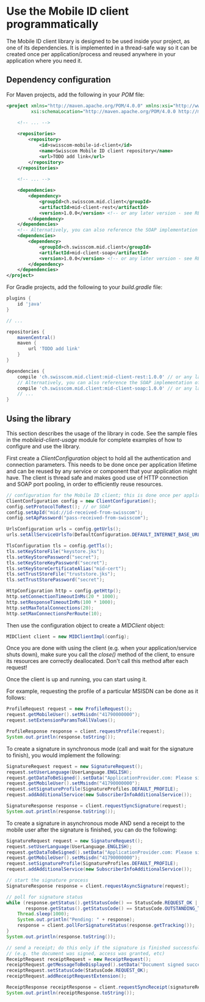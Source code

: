 # Use the Mobile ID client programmatically

The Mobile ID client library is designed to be used inside your project, as one of its dependencies. It is implemented in a thread-safe
way so it can be created once per application/process and reused anywhere in your application where you need it.

## Dependency configuration

For Maven projects, add the following in your _POM_ file:
```xml
<project xmlns="http://maven.apache.org/POM/4.0.0" xmlns:xsi="http://www.w3.org/2001/XMLSchema-instance"
         xsi:schemaLocation="http://maven.apache.org/POM/4.0.0 http://maven.apache.org/xsd/maven-4.0.0.xsd">

    <!-- ... -->
    
    <repositories>
        <repository>
            <id>swisscom-mobile-id-client</id>
            <name>Swisscom Mobile ID client repository</name>
            <url>TODO add link</url>
        </repository>
    </repositories>
    
    <!-- ... -->

    <dependencies>
        <dependency>
            <groupId>ch.swisscom.mid.client</groupId>
            <artifactId>mid-client-rest</artifactId>
            <version>1.0.0</version> <!-- or any later version - see README.md in the repository's root -->
        </dependency>
    </dependencies>
    <!-- Alternatively, you can also reference the SOAP implementation of the client; adding both of them does not make much sense -->
    <dependencies>
        <dependency>
            <groupId>ch.swisscom.mid.client</groupId>
            <artifactId>mid-client-soap</artifactId>
            <version>1.0.0</version> <!-- or any later version - see README.md in the repository's root -->
        </dependency>
    </dependencies>
</project>
```

For Gradle projects, add the following to your _build.gradle_ file:
```groovy
plugins {
    id 'java'
}

// ...

repositories {
    mavenCentral()
    maven {
        url 'TODO add link'
    }
}

dependencies {
    compile 'ch.swisscom.mid.client:mid-client-rest:1.0.0' // or any later version - see README.md in the repository's root
    // Alternatively, you can also reference the SOAP implementation of the client; adding both of them does not make much sense
    compile 'ch.swisscom.mid.client:mid-client-soap:1.0.0' // or any later version - see README.md in the repository's root
    // ...
}
```

## Using the library

This section describes the usage of the library in code. See the sample files in the _mobileid-client-usage_ module for complete
examples of how to configure and use the library.

First create a _ClientConfiguration_ object to hold all the authentication and connection parameters. This needs to be done
once per application lifetime and can be reused by any service or component that your application might have. The client is thread
safe and makes good use of HTTP connection and SOAP port pooling, in order to efficiently reuse resources.
```java
// configuration for the Mobile ID client; this is done once per application lifetime
ClientConfiguration config = new ClientConfiguration();
config.setProtocolToRest(); // or SOAP
config.setApId("mid://id-received-from-swisscom");
config.setApPassword("pass-received-from-swisscom");

UrlsConfiguration urls = config.getUrls();
urls.setAllServiceUrlsTo(DefaultConfiguration.DEFAULT_INTERNET_BASE_URL + DefaultConfiguration.REST_ENDPOINT_SUB_URL);

TlsConfiguration tls = config.getTls();
tls.setKeyStoreFile("keystore.jks");
tls.setKeyStorePassword("secret");
tls.setKeyStoreKeyPassword("secret");
tls.setKeyStoreCertificateAlias("mid-cert");
tls.setTrustStoreFile("truststore.jks");
tls.setTrustStorePassword("secret");

HttpConfiguration http = config.getHttp();
http.setConnectionTimeoutInMs(20 * 1000);
http.setResponseTimeoutInMs(100 * 1000);
http.setMaxTotalConnections(20);
http.setMaxConnectionsPerRoute(10);
```
Then use the configuration object to create a _MIDClient_ object:
```java
MIDClient client = new MIDClientImpl(config);
```

Once you are done with using the client (e.g. when your application/service shuts down), make sure you call the _close()_ method of
the client, to ensure its resources are correctly deallocated. Don't call this method after each request!

Once the client is up and running, you can start using it. 

For example, requesting the profile of a particular MSISDN can be done as it follows:
```java
ProfileRequest request = new ProfileRequest();
request.getMobileUser().setMsisdn("41790000000");
request.setExtensionParamsToAllValues();

ProfileResponse response = client.requestProfile(request);
System.out.println(response.toString());
```
To create a signature in synchronous mode (call and wait for the signature to finish), you would implement the following:
```java
SignatureRequest request = new SignatureRequest();
request.setUserLanguage(UserLanguage.ENGLISH);
request.getDataToBeSigned().setData("ApplicationProvider.com: Please sign this document");
request.getMobileUser().setMsisdn("41790000000");
request.setSignatureProfile(SignatureProfiles.DEFAULT_PROFILE);
request.addAdditionalService(new SubscriberInfoAdditionalService());

SignatureResponse response = client.requestSyncSignature(request);
System.out.println(response.toString());
```

To create a signature in asynchronous mode AND send a receipt to the mobile user after the signature is finished, you can do the following:
```java
SignatureRequest request = new SignatureRequest();
request.setUserLanguage(UserLanguage.ENGLISH);
request.getDataToBeSigned().setData("ApplicationProvider.com: Please sign this document");
request.getMobileUser().setMsisdn("41790000000");
request.setSignatureProfile(SignatureProfiles.DEFAULT_PROFILE);
request.addAdditionalService(new SubscriberInfoAdditionalService());

// start the signature process
SignatureResponse response = client.requestAsyncSignature(request);

// poll for signature status
while (response.getStatus().getStatusCode() == StatusCode.REQUEST_OK ||
       response.getStatus().getStatusCode() == StatusCode.OUTSTANDING_TRANSACTION) {
    Thread.sleep(1000);
    System.out.println("Pending: " + response);
    response = client.pollForSignatureStatus(response.getTracking());
}
System.out.println(response.toString());

// send a receipt; do this only if the signature is finished successfully AND on your side the signature was correctly used 
// (e.g. the document was signed, access was granted, etc)
ReceiptRequest receiptRequest = new ReceiptRequest();
receiptRequest.getMessageToBeDisplayed().setData("Document signed successfully");
receiptRequest.setStatusCode(StatusCode.REQUEST_OK);
receiptRequest.addReceiptRequestExtension();

ReceiptResponse receiptResponse = client.requestSyncReceipt(signatureResponse.getTracking(), receiptRequest);
System.out.println(receiptResponse.toString());
```
